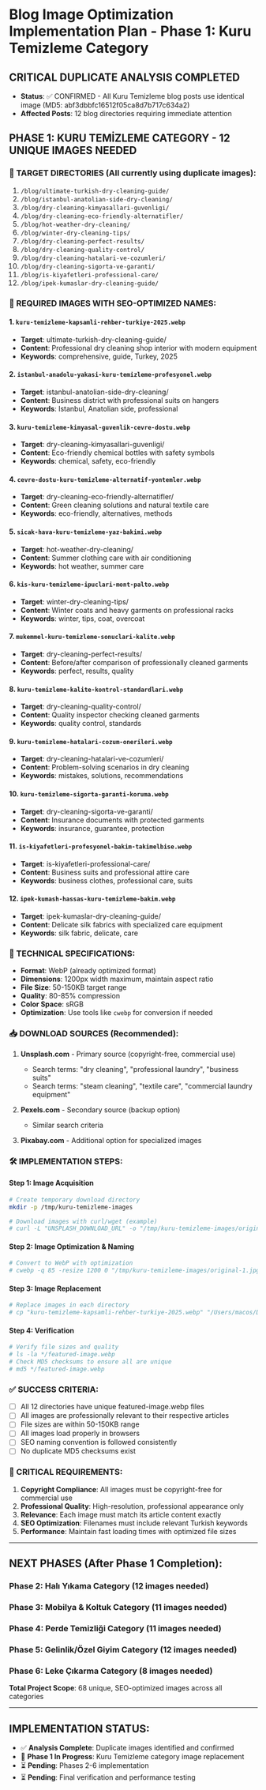 # Blog Image Optimization Implementation Plan - Phase 1: Kuru Temizleme Category

## CRITICAL DUPLICATE ANALYSIS COMPLETED
- **Status**: ✅ CONFIRMED - All Kuru Temizleme blog posts use identical image (MD5: abf3dbbfc16512f05ca8d7b717c634a2)
- **Affected Posts**: 12 blog directories requiring immediate attention

## PHASE 1: KURU TEMİZLEME CATEGORY - 12 UNIQUE IMAGES NEEDED

### 🎯 TARGET DIRECTORIES (All currently using duplicate images):
1. `/blog/ultimate-turkish-dry-cleaning-guide/`
2. `/blog/istanbul-anatolian-side-dry-cleaning/`
3. `/blog/dry-cleaning-kimyasallari-guvenligi/`
4. `/blog/dry-cleaning-eco-friendly-alternatifler/`
5. `/blog/hot-weather-dry-cleaning/`
6. `/blog/winter-dry-cleaning-tips/`
7. `/blog/dry-cleaning-perfect-results/`
8. `/blog/dry-cleaning-quality-control/`
9. `/blog/dry-cleaning-hatalari-ve-cozumleri/`
10. `/blog/dry-cleaning-sigorta-ve-garanti/`
11. `/blog/is-kiyafetleri-professional-care/`
12. `/blog/ipek-kumaslar-dry-cleaning-guide/`

### 📸 REQUIRED IMAGES WITH SEO-OPTIMIZED NAMES:

#### 1. `kuru-temizleme-kapsamli-rehber-turkiye-2025.webp`
- **Target**: ultimate-turkish-dry-cleaning-guide/
- **Content**: Professional dry cleaning shop interior with modern equipment
- **Keywords**: comprehensive, guide, Turkey, 2025

#### 2. `istanbul-anadolu-yakasi-kuru-temizleme-profesyonel.webp`
- **Target**: istanbul-anatolian-side-dry-cleaning/
- **Content**: Business district with professional suits on hangers
- **Keywords**: Istanbul, Anatolian side, professional

#### 3. `kuru-temizleme-kimyasal-guvenlik-cevre-dostu.webp`
- **Target**: dry-cleaning-kimyasallari-guvenligi/
- **Content**: Eco-friendly chemical bottles with safety symbols
- **Keywords**: chemical, safety, eco-friendly

#### 4. `cevre-dostu-kuru-temizleme-alternatif-yontemler.webp`
- **Target**: dry-cleaning-eco-friendly-alternatifler/
- **Content**: Green cleaning solutions and natural textile care
- **Keywords**: eco-friendly, alternatives, methods

#### 5. `sicak-hava-kuru-temizleme-yaz-bakimi.webp`
- **Target**: hot-weather-dry-cleaning/
- **Content**: Summer clothing care with air conditioning
- **Keywords**: hot weather, summer care

#### 6. `kis-kuru-temizleme-ipuclari-mont-palto.webp`
- **Target**: winter-dry-cleaning-tips/
- **Content**: Winter coats and heavy garments on professional racks
- **Keywords**: winter, tips, coat, overcoat

#### 7. `mukemmel-kuru-temizleme-sonuclari-kalite.webp`
- **Target**: dry-cleaning-perfect-results/
- **Content**: Before/after comparison of professionally cleaned garments
- **Keywords**: perfect, results, quality

#### 8. `kuru-temizleme-kalite-kontrol-standardlari.webp`
- **Target**: dry-cleaning-quality-control/
- **Content**: Quality inspector checking cleaned garments
- **Keywords**: quality control, standards

#### 9. `kuru-temizleme-hatalari-cozum-onerileri.webp`
- **Target**: dry-cleaning-hatalari-ve-cozumleri/
- **Content**: Problem-solving scenarios in dry cleaning
- **Keywords**: mistakes, solutions, recommendations

#### 10. `kuru-temizleme-sigorta-garanti-koruma.webp`
- **Target**: dry-cleaning-sigorta-ve-garanti/
- **Content**: Insurance documents with protected garments
- **Keywords**: insurance, guarantee, protection

#### 11. `is-kiyafetleri-profesyonel-bakim-takimelbise.webp`
- **Target**: is-kiyafetleri-professional-care/
- **Content**: Business suits and professional attire care
- **Keywords**: business clothes, professional care, suits

#### 12. `ipek-kumash-hassas-kuru-temizleme-bakim.webp`
- **Target**: ipek-kumaslar-dry-cleaning-guide/
- **Content**: Delicate silk fabrics with specialized care equipment
- **Keywords**: silk fabric, delicate, care

### 🔧 TECHNICAL SPECIFICATIONS:
- **Format**: WebP (already optimized format)
- **Dimensions**: 1200px width maximum, maintain aspect ratio
- **File Size**: 50-150KB target range
- **Quality**: 80-85% compression
- **Color Space**: sRGB
- **Optimization**: Use tools like `cwebp` for conversion if needed

### 📥 DOWNLOAD SOURCES (Recommended):
1. **Unsplash.com** - Primary source (copyright-free, commercial use)
   - Search terms: "dry cleaning", "professional laundry", "business suits"
   - Search terms: "steam cleaning", "textile care", "commercial laundry equipment"

2. **Pexels.com** - Secondary source (backup option)
   - Similar search criteria

3. **Pixabay.com** - Additional option for specialized images

### 🛠️ IMPLEMENTATION STEPS:

#### Step 1: Image Acquisition
```bash
# Create temporary download directory
mkdir -p /tmp/kuru-temizleme-images

# Download images with curl/wget (example)
# curl -L "UNSPLASH_DOWNLOAD_URL" -o "/tmp/kuru-temizleme-images/original-1.jpg"
```

#### Step 2: Image Optimization & Naming
```bash
# Convert to WebP with optimization
# cwebp -q 85 -resize 1200 0 "/tmp/kuru-temizleme-images/original-1.jpg" -o "kuru-temizleme-kapsamli-rehber-turkiye-2025.webp"
```

#### Step 3: Image Replacement
```bash
# Replace images in each directory
# cp "kuru-temizleme-kapsamli-rehber-turkiye-2025.webp" "/Users/macos/Documents/Projeler/DryAlle/blog/ultimate-turkish-dry-cleaning-guide/featured-image.webp"
```

#### Step 4: Verification
```bash
# Verify file sizes and quality
# ls -la */featured-image.webp
# Check MD5 checksums to ensure all are unique
# md5 */featured-image.webp
```

### ✅ SUCCESS CRITERIA:
- [ ] All 12 directories have unique featured-image.webp files
- [ ] All images are professionally relevant to their respective articles
- [ ] File sizes are within 50-150KB range
- [ ] All images load properly in browsers
- [ ] SEO naming convention is followed consistently
- [ ] No duplicate MD5 checksums exist

### 🚨 CRITICAL REQUIREMENTS:
1. **Copyright Compliance**: All images must be copyright-free for commercial use
2. **Professional Quality**: High-resolution, professional appearance only
3. **Relevance**: Each image must match its article content exactly
4. **SEO Optimization**: Filenames must include relevant Turkish keywords
5. **Performance**: Maintain fast loading times with optimized file sizes

---

## NEXT PHASES (After Phase 1 Completion):

### Phase 2: Halı Yıkama Category (12 images needed)
### Phase 3: Mobilya & Koltuk Category (11 images needed)
### Phase 4: Perde Temizliği Category (11 images needed)
### Phase 5: Gelinlik/Özel Giyim Category (12 images needed)
### Phase 6: Leke Çıkarma Category (8 images needed)

**Total Project Scope**: 68 unique, SEO-optimized images across all categories

---

## IMPLEMENTATION STATUS:
- ✅ **Analysis Complete**: Duplicate images identified and confirmed
- 🔄 **Phase 1 In Progress**: Kuru Temizleme category image replacement
- ⏳ **Pending**: Phases 2-6 implementation
- ⏳ **Pending**: Final verification and performance testing